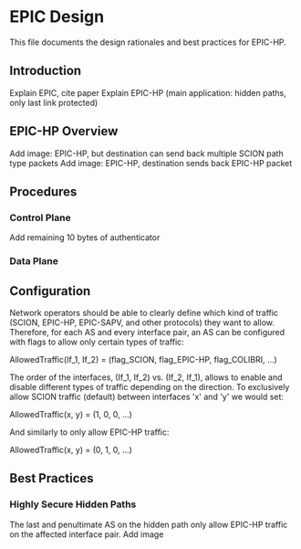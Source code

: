 # EPIC Design 

This file documents the design rationales and best practices for EPIC-HP.

## Introduction

Explain EPIC, cite paper
Explain EPIC-HP (main application: hidden paths, only last link protected)

## EPIC-HP Overview


Add image: EPIC-HP, but destination can send back multiple SCION path type packets
Add image: EPIC-HP, destination sends back EPIC-HP packet

## Procedures

### Control Plane
Add remaining 10 bytes of authenticator

### Data Plane


## Configuration
Network operators should be able to clearly define which kind of traffic (SCION, EPIC-HP, EPIC-SAPV, and other protocols) they want to allow. 
Therefore, for each AS and every interface pair, an AS can be configured with flags to allow only certain types of traffic: 

AllowedTraffic(If_1, If_2) = (flag_SCION, flag_EPIC-HP, flag_COLIBRI, ...)

The order of the interfaces, (If_1, If_2) vs. (If_2, If_1), allows to enable and disable different types of traffic depending on the direction. 
To exclusively allow SCION traffic (default) between interfaces 'x' and 'y' we would set:

AllowedTraffic(x, y) = (1, 0, 0, ...)

And similarly to only allow EPIC-HP traffic:

AllowedTraffic(x, y) = (0, 1, 0, ...)


## Best Practices

### Highly Secure Hidden Paths
The last and penultimate AS on the hidden path only allow EPIC-HP traffic on the affected interface pair.
Add image 

### 

